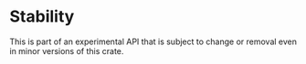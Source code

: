 
# Stability

This is part of an experimental API that is subject to change or removal even in minor versions of
this crate.

